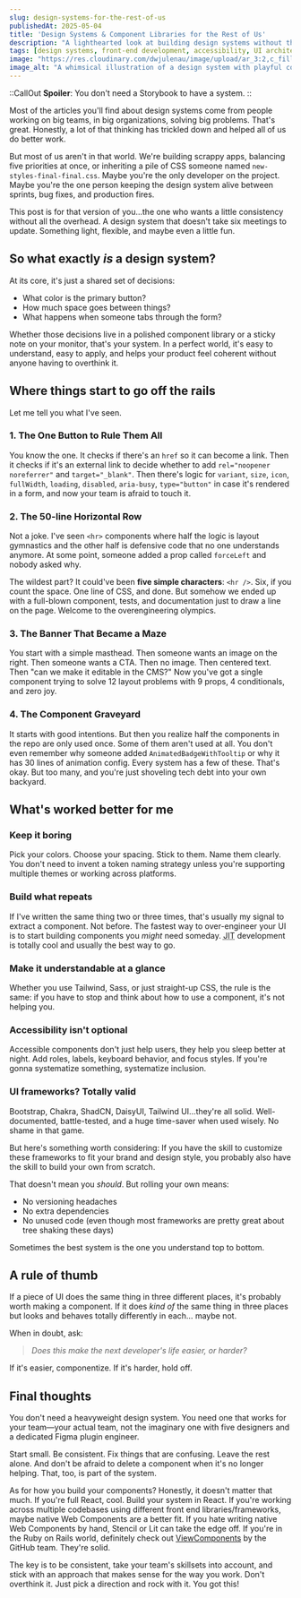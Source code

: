 ```yaml
---
slug: design-systems-for-the-rest-of-us
publishedAt: 2025-05-04
title: 'Design Systems & Component Libraries for the Rest of Us'
description: "A lighthearted look at building design systems without the ceremony, complexity, or committee-induced paralysis."
tags: [design systems, front-end development, accessibility, UI architecture]
image: "https://res.cloudinary.com/dwjulenau/image/upload/ar_3:2,c_fill,dpr_auto,f_auto,fl_progressive,q_auto/v1746369173/josh-portfolio/assets_task_01jtdv9wbkem5r50p1yxnnqpvb_1746369114_img_0.webp"
image_alt: "A whimsical illustration of a design system with playful components, colors, and patterns."
---
```


::CallOut
**Spoiler**: You don't need a Storybook to have a system.
::

Most of the articles you'll find about design systems come from people working on big teams, in big organizations, solving big problems. That's great. Honestly, a lot of that thinking has trickled down and helped all of us do better work.

But most of us aren't in that world. We're building scrappy apps, balancing five priorities at once, or inheriting a pile of CSS someone named `new-styles-final-final.css`. Maybe you're the only developer on the project. Maybe you're the one person keeping the design system alive between sprints, bug fixes, and production fires.

This post is for that version of you...the one who wants a little consistency without all the overhead. A design system that doesn't take six meetings to update. Something light, flexible, and maybe even a little fun.

## So what exactly *is* a design system?

At its core, it's just a shared set of decisions:
- What color is the primary button?
- How much space goes between things?
- What happens when someone tabs through the form?

Whether those decisions live in a polished component library or a sticky note on your monitor, that's your system. In a perfect world, it's easy to understand, easy to apply, and helps your product feel coherent without anyone having to overthink it.

## Where things start to go off the rails

Let me tell you what I've seen.

### 1. The One Button to Rule Them All
You know the one. It checks if there's an `href` so it can become a link. Then it checks if it's an external link to decide whether to add `rel="noopener noreferrer"` and `target="_blank"`. Then there's logic for `variant`, `size`, `icon`, `fullWidth`, `loading`, `disabled`, `aria-busy`, `type="button"` in case it's rendered in a form, and now your team is afraid to touch it.

### 2. The 50-line Horizontal Row
Not a joke. I've seen `<hr>` components where half the logic is layout gymnastics and the other half is defensive code that no one understands anymore. At some point, someone added a prop called `forceLeft` and nobody asked why.

The wildest part? It could've been **five simple characters**: `<hr />`. Six, if you count the space. One line of CSS, and done. But somehow we ended up with a full-blown component, tests, and documentation just to draw a line on the page. Welcome to the overengineering olympics.

### 3. The Banner That Became a Maze
You start with a simple masthead. Then someone wants an image on the right. Then someone wants a CTA. Then no image. Then centered text. Then "can we make it editable in the CMS?" Now you've got a single component trying to solve 12 layout problems with 9 props, 4 conditionals, and zero joy.

### 4. The Component Graveyard
It starts with good intentions. But then you realize half the components in the repo are only used once. Some of them aren't used at all. You don't even remember why someone added `AnimatedBadgeWithTooltip` or why it has 30 lines of animation config. Every system has a few of these. That's okay. But too many, and you're just shoveling tech debt into your own backyard.

## What's worked better for me

### Keep it boring
Pick your colors. Choose your spacing. Stick to them. Name them clearly. You don't need to invent a token naming strategy unless you're supporting multiple themes or working across platforms.

### Build what repeats
If I've written the same thing two or three times, that's usually my signal to extract a component. Not before. The fastest way to over-engineer your UI is to start building components you *might* need someday. <abbr title="Just in Time">JIT</abbr> development is totally cool and usually the best way to go.

### Make it understandable at a glance
Whether you use Tailwind, Sass, or just straight-up CSS, the rule is the same: if you have to stop and think about how to use a component, it's not helping you.

### Accessibility isn't optional
Accessible components don't just help users, they help you sleep better at night. Add roles, labels, keyboard behavior, and focus styles. If you're gonna systematize something, systematize inclusion.

### UI frameworks? Totally valid
Bootstrap, Chakra, ShadCN, DaisyUI, Tailwind UI...they're all solid. Well-documented, battle-tested, and a huge time-saver when used wisely. No shame in that game.

But here's something worth considering:
If you have the skill to customize these frameworks to fit your brand and design style, you probably also have the skill to build your own from scratch.

That doesn't mean you *should*. But rolling your own means:
- No versioning headaches
- No extra dependencies
- No unused code (even though most frameworks are pretty great about tree shaking these days)

Sometimes the best system is the one you understand top to bottom.

## A rule of thumb

If a piece of UI does the same thing in three different places, it's probably worth making a component. If it does *kind of* the same thing in three places but looks and behaves totally differently in each… maybe not.

When in doubt, ask:
> *Does this make the next developer's life easier, or harder?*

If it's easier, componentize. If it's harder, hold off.

## Final thoughts

You don't need a heavyweight design system. You need one that works for your team&mdash;your actual team, not the imaginary one with five designers and a dedicated Figma plugin engineer.

Start small. Be consistent. Fix things that are confusing. Leave the rest alone. And don't be afraid to delete a component when it's no longer helping. That, too, is part of the system.

As for how you build your components? Honestly, it doesn't matter that much. If you're full React, cool. Build your system in React. If you're working across multiple codebases using different front end libraries/frameworks, maybe native Web Components are a better fit. If you hate writing native Web Components by hand, Stencil or Lit can take the edge off. If you're in the Ruby on Rails world, definitely check out [ViewComponents](https://viewcomponent.org/) by the GitHub team. They're solid.

The key is to be consistent, take your team's skillsets into account, and stick with an approach that makes sense for the way you work. Don't overthink it. Just pick a direction and rock with it. You got this!
